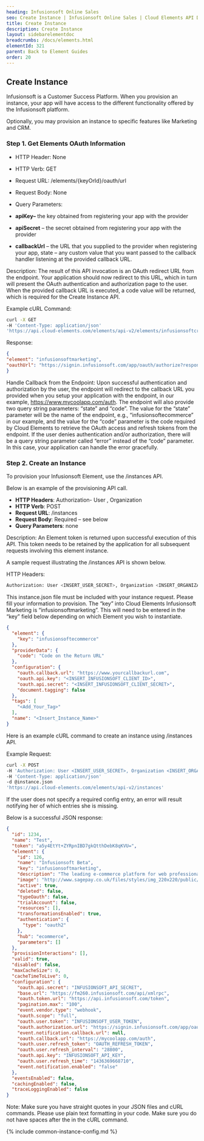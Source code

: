 ```yaml
---
heading: Infusionsoft Online Sales
seo: Create Instance | Infusionsoft Online Sales | Cloud Elements API Docs
title: Create Instance
description: Create Instance
layout: sidebarelementdoc
breadcrumbs: /docs/elements.html
elementId: 321
parent: Back to Element Guides
order: 20
---
```


## Create Instance

Infusionsoft is a Customer Success Platform. When you provision an instance, your app will have access to the different functionality offered by the Infusionsoft platform.

Optionally, you may provision an instance to specific features like Marketing and CRM.

### Step 1. Get Elements OAuth Information

* HTTP Header: None
* HTTP Verb: GET
* Request URL: /elements/{keyOrId}/oauth/url
* Request Body: None
* Query Parameters:

* __apiKey–__ the key obtained from registering your app with the provider
* __apiSecret__ – the secret obtained from registering your app with the provider
* __callbackUrl__ – the URL that you supplied to the provider when registering your app, state – any custom value that you want passed to the callback handler listening at the provided callback URL.

Description: The result of this API invocation is an OAuth redirect URL from the endpoint. Your application should now redirect to this URL, which in turn will present the OAuth authentication and authorization page to the user. When the provided callback URL is executed, a code value will be returned, which is required for the Create Instance API.

Example cURL Command:

```bash
curl -X GET
-H 'Content-Type: application/json'
'https://api.cloud-elements.com/elements/api-v2/elements/infusionsoftcrm/oauth/url?apiKey=fake_infusionsoft_client_id&apiSecret=fake_infusionsoft_client_secret&callbackUrl=http://fake.oauth.callback/url&state=infusionsoftecommerce'
```

Response:

```json
{
"element": "infusionsoftmarketing",
"oauthUrl": "https://signin.infusionsoft.com/app/oauth/authorize?response_type=code&client_id=insert_infusionsoft_api_key&redirect_uri=https://mycoolapp.com/auth&scope=full&state=infusionsoftecommerce"
}
```

Handle Callback from the Endpoint:
Upon successful authentication and authorization by the user, the endpoint will redirect to the callback URL you provided when you setup your application with the endpoint, in our example, https://www.mycoolapp.com/auth. The endpoint will also provide two query string parameters: “state” and “code”. The value for the “state” parameter will be the name of the endpoint, e.g., “infusionsoftecommerce” in our example, and the value for the “code” parameter is the code required by Cloud Elements to retrieve the OAuth access and refresh tokens from the endpoint. If the user denies authentication and/or authorization, there will be a query string parameter called “error” instead of the “code” parameter. In this case, your application can handle the error gracefully.

### Step 2. Create an Instance

To provision your Infusionsoft Element, use the /instances API.

Below is an example of the provisioning API call.

* __HTTP Headers__: Authorization- User <user secret>, Organization <organization secret>
* __HTTP Verb__: POST
* __Request URL__: /instances
* __Request Body__: Required – see below
* __Query Parameters__: none

Description: An Element token is returned upon successful execution of this API. This token needs to be retained by the application for all subsequent requests involving this element instance.

A sample request illustrating the /instances API is shown below.

HTTP Headers:

```bash
Authorization: User <INSERT_USER_SECRET>, Organization <INSERT_ORGANIZATION_SECRET>

```
This instance.json file must be included with your instance request.  Please fill your information to provision.  The “key” into Cloud Elements Infusionsoft Marketing is “infusionsoftmarketing”.  This will need to be entered in the “key” field below depending on which Element you wish to instantiate.

```json
{
  "element": {
    "key": "infusionsoftecommerce"
  },
  "providerData": {
    "code": "Code on the Return URL"
  },
  "configuration": {
    "oauth.callback.url": "https://www.yourcallbackurl.com",
    "oauth.api.key": "<INSERT_INFUSIONSOFT_CLIENT_ID>",
    "oauth.api.secret": "<INSERT_INFUSIONSOFT_CLIENT_SECRET>",
    "document.tagging": false
  },
  "tags": [
    "<Add_Your_Tag>"
  ],
  "name": "<Insert_Instance_Name>"
}
```

Here is an example cURL command to create an instance using /instances API.

Example Request:

```bash
curl -X POST
-H 'Authorization: User <INSERT_USER_SECRET>, Organization <INSERT_ORGANIZATION_SECRET>'
-H 'Content-Type: application/json'
-d @instance.json
'https://api.cloud-elements.com/elements/api-v2/instances'
```

If the user does not specify a required config entry, an error will result notifying her of which entries she is missing.

Below is a successful JSON response:

```json
{
  "id": 1234,
  "name": "Test",
  "token": "a5y4EtYt+ZYRpnIBD7gkQtthDebK8qKVU=",
  "element": {
    "id": 126,
    "name": "Infusionsoft Beta",
    "key": "infusionsoftmarketing",
    "description": "The leading e-commerce platform for web professionals.",
    "image": "http://www.sagepay.co.uk/files/styles/img_220x220/public/partner-logo/infusionsoft-220px.png?itok=yDDuLcdL",
    "active": true,
    "deleted": false,
    "typeOauth": false,
    "trialAccount": false,
    "resources": [],
    "transformationsEnabled": true,
    "authentication": {
      "type": "oauth2"
    },
    "hub": "ecommerce",
    "parameters": []
  },
  "provisionInteractions": [],
  "valid": true,
  "disabled": false,
  "maxCacheSize": 0,
  "cacheTimeToLive": 0,
  "configuration": {
    "oauth.api.secret": "INFUSIONSOFT_API_SECRET",
    "base.url": "https://fm260.infusionsoft.com/api/xmlrpc",
    "oauth.token.url": "https://api.infusionsoft.com/token",
    "pagination.max": "100",
    "event.vendor.type": "webhook",
    "oauth.scope": "full",
    "oauth.user.token": "INFUSIONSOFT_USER_TOKEN",
    "oauth.authorization.url": "https://signin.infusionsoft.com/app/oauth/authorize",
    "event.notification.callback.url": null,
    "oauth.callback.url": "https://mycoolapp.com/auth",
    "oauth.user.refresh_token": "OAUTH_REFRESH_TOKEN",
    "oauth.user.refresh_interval": "28800",
    "oauth.api.key": "INFUSIONSOFT_API_KEY",
    "oauth.user.refresh_time": "1436369668710",
    "event.notification.enabled": "false"
  },
  "eventsEnabled": false,
  "cachingEnabled": false,
  "traceLoggingEnabled": false
}
```

Note:  Make sure you have straight quotes in your JSON files and cURL commands.  Please use plain text formatting in your code.  Make sure you do not have spaces after the in the cURL command.

{% include common-instance-config.md %}
